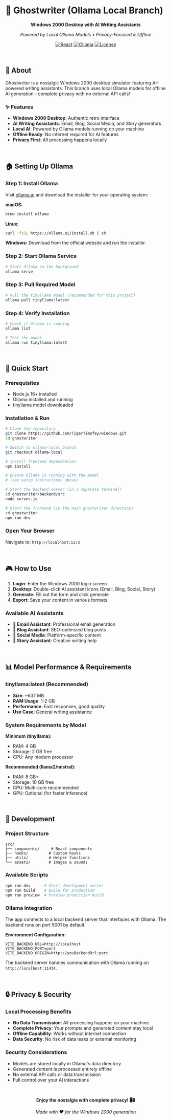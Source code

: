# 🎯 Ghostwriter (Ollama Local Branch)

<div align="center">

**Windows 2000 Desktop with AI Writing Assistants**

*Powered by Local Ollama Models • Privacy-Focused & Offline*

[![React](https://img.shields.io/badge/React-19.1.1-blue.svg)](https://reactjs.org/)
[![Ollama](https://img.shields.io/badge/Ollama-Local-orange.svg)](https://ollama.ai/)
[![License](https://img.shields.io/badge/License-Private-red.svg)]()

</div>

<br/>

## 📖 About

Ghostwriter is a nostalgic Windows 2000 desktop simulator featuring AI-powered writing assistants. This branch uses local Ollama models for offline AI generation - complete privacy with no external API calls!

### ✨ Features
- **Windows 2000 Desktop**: Authentic retro interface
- **AI Writing Assistants**: Email, Blog, Social Media, and Story generators
- **Local AI**: Powered by Ollama models running on your machine
- **Offline Ready**: No internet required for AI features
- **Privacy First**: All processing happens locally

<br/>

## 🏠 Setting Up Ollama

### Step 1: Install Ollama
Visit [ollama.ai](https://ollama.ai/) and download the installer for your operating system:

**macOS:**
```bash
brew install ollama
```

**Linux:**
```bash
curl -fsSL https://ollama.ai/install.sh | sh
```

**Windows:**
Download from the official website and run the installer.

### Step 2: Start Ollama Service
```bash
# Start Ollama in the background
ollama serve
```

### Step 3: Pull Required Model
```bash
# Pull the tinyllama model (recommended for this project)
ollama pull tinyllama:latest

```

### Step 4: Verify Installation
```bash
# Check if Ollama is running
ollama list

# Test the model
ollama run tinyllama:latest
```

<br/>

## 🚀 Quick Start

### Prerequisites
- Node.js 16+ installed
- Ollama installed and running
- tinyllama model downloaded

### Installation & Run

```bash
# Clone the repository
git clone https://github.com/TigerTimofey/windows.git
cd ghostwriter

# Switch to ollama-local branch
git checkout ollama-local

# Install frontend dependencies
npm install

# Ensure Ollama is running with the model
# (see setup instructions above)

# Start the backend server (in a separate terminal)
cd ghostwriter/backend/src
node server.js

# Start the frontend (in the main ghostwriter directory)
cd ghostwriter
npm run dev
```

### Open Your Browser
Navigate to: `http://localhost:5173`

<br/>

## 🎮 How to Use

1. **Login**: Enter the Windows 2000 login screen
2. **Desktop**: Double-click AI assistant icons (Email, Blog, Social, Story)
3. **Generate**: Fill out the form and click generate
4. **Export**: Save your content in various formats

### Available AI Assistants
- **📧 Email Assistant**: Professional email generation
- **📝 Blog Assistant**: SEO-optimized blog posts
- **📱 Social Media**: Platform-specific content
- **📖 Story Assistant**: Creative writing help

<br/>

## 📊 Model Performance & Requirements

### tinyllama:latest (Recommended)
- **Size**: ~637 MB
- **RAM Usage**: 1-2 GB
- **Performance**: Fast responses, good quality
- **Use Case**: General writing assistance

### System Requirements by Model

**Minimum (tinyllama):**
- RAM: 4 GB
- Storage: 2 GB free
- CPU: Any modern processor

**Recommended (llama2/mistral):**
- RAM: 8 GB+
- Storage: 10 GB free
- CPU: Multi-core recommended
- GPU: Optional (for faster inference)

<br/>

## 🔧 Development

### Project Structure
```
src/
├── components/     # React components
├── hooks/         # Custom hooks
├── utils/         # Helper functions
└── assets/        # Images & sounds
```

### Available Scripts
```bash
npm run dev      # Start development server
npm run build    # Build for production
npm run preview  # Preview production build
```

### Ollama Integration
The app connects to a local backend server that interfaces with Ollama. The backend runs on port 5001 by default.

**Environment Configuration:**
```env
VITE_BACKEND_URL=http://localhost
VITE_BACKEND_PORT=port
VITE_BACKEND_ORIGIN=http://youBackendUrl:port
```

The backend server handles communication with Ollama running on `http://localhost:11434`.

<br/>



## 🔒 Privacy & Security

### Local Processing Benefits
- **No Data Transmission**: All processing happens on your machine
- **Complete Privacy**: Your prompts and generated content stay local
- **Offline Capability**: Works without internet connection
- **Data Security**: No risk of data leaks or external monitoring

### Security Considerations
- Models are stored locally in Ollama's data directory
- Generated content is processed entirely offline
- No external API calls or data transmission
- Full control over your AI interactions

<br/>

<div align="center">

**Enjoy the nostalgia with complete privacy! 🖥️🔒**

*Made with ❤️ for the Windows 2000 generation*

</div>
